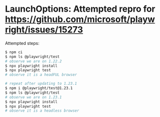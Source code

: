 LaunchOptions: Attempted repro for https://github.com/microsoft/playwright/issues/15273
==========


Attempted steps:

```bash
$ npm ci
$ npm ls @playwright/test
# observe we are on 1.22.2
$ npx playwright install
$ npx playwright test
# observe it is a headFUL browser

# repeat after updating to 1.23.1
$ npm i @playwright/test@1.23.1
$ npm ls @playwright/test
# observe we are on 1.23.1
$ npx playwright install
$ npx playwright test
# observe it is a headless browser
```
